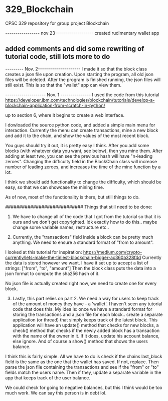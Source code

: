 # 329_Blockchain
CPSC 329 repository for group project Blockchain

----------------- nov 23-------------------
created rudimentary wallet app

added comments and did some rewriting of tutorial code, still lots more to do
------------------------



--------- Nov. 2---------------------
I made it so that the block class creates a json file upon creation.
Upon starting the program, all old json files will be deleted. 
After the program is finished running, the json files will still exist.
This is so that the "wallet" app can view them.


-------------------- Nov. 1 ---------------
I used the code from this tutorial 
https://developer.ibm.com/technologies/blockchain/tutorials/develop-a-blockchain-application-from-scratch-in-python/

up to section 6, where it begins to create a web interface.

I dowloaded the source python code, and added a simple main menu for interaction.
Currently the menu can create transactions, mine a new block and add it to the chain, and show the values of the most recent block.

You guys should try it out, it is pretty easy I think.
After you add some blocks (with whatever data you want, see below), then you mine them.
After adding at least two, you can see the previous hash will have "n-leading zeroes".
Changing the difficulty field in the BlockChain class will increase number of leading zeroes,
and increases the time of the mine function by a lot. 

I think we should add functionality to change the difficulty, which should be easy, 
so that we can showcase the mining time.

As of now, most of the functionality is there, but still things to do.

############################
Things that still need to be done:
  1. We have to change all of the code that I got from the tutorial so that it is ours
  and we don't get copyrighted. Idk exactly how to do this.. maybe change some variable names, restructure etc..

  2. Currently, the "transactions" field inside a block can be pretty much anything.
  We need to ensure a standard format of "from to amount". 
  
  I looked at this tutorial for inspiration: https://medium.com/crypto-currently/lets-make-the-tiniest-blockchain-bigger-ac360a328f4d
  Currently the data is stored however we want. I have it set up to accept a list of strings: ["from", "to", "amount"]
  Then the block class puts the data into a json format to compute the sha256 hash of it.
  
  No json file is actually created right now, we need to create one for every block.
  
  3. Lastly, this part relies on part 2. We need a way for users to keep track of the amount of money they have - a 'wallet'.
  I haven't seen any tutorial code that does this. 
  My idea is:
    once we have a standard format for storing the transactions and a json file for each block..
    create a separate application (or thread) that simply keeps track of the latest block.
      This application will have an update() method that checks for new blocks,
      a check() method that checks if the newly added block has a transaction with the name
        of the owner in it. If it does, update his account balance, else ignore.
      And of course a show() method that shows the users balance.
      
  I think this is fairly simple. All we have to do is check if the chains last_block field is the same as the one
  that the wallet has saved. If not, replace. Then parse the json file containing the transactions and see if the "from" or 
  "to" fields match the users name. Then if they, update a separate variable in the app that keeps track of the user balance.
  
  We could check for going to negative balances, but this I think would be too much work. We can say this person is in debt lol.
  
  
      
      
      
      
      
      
